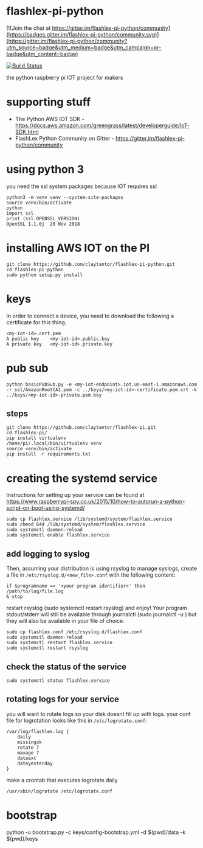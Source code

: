 # flashlex-pi-python

[![Join the chat at https://gitter.im/flashlex-pi-python/community](https://badges.gitter.im/flashlex-pi-python/community.svg)](https://gitter.im/flashlex-pi-python/community?utm_source=badge&utm_medium=badge&utm_campaign=pr-badge&utm_content=badge)

[![Build Status](https://travis-ci.org/claytantor/flashlex-pi-python.svg?branch=master)](https://travis-ci.org/claytantor/flashlex-pi-python)

the python raspberry pi IOT project for makers 

# supporting stuff
* The Python AWS IOT SDK - https://docs.aws.amazon.com/greengrass/latest/developerguide/IoT-SDK.html
* FlashLex Python Community on Gitter - https://gitter.im/flashlex-pi-python/community

# using python 3
you need the ssl system packages because IOT requires ssl

```
python3 -m venv venv --system-site-packages
source venv/bin/activate
python
import ssl
print (ssl.OPENSSL_VERSION)
OpenSSL 1.1.0j  20 Nov 2018
```

# installing AWS IOT on the PI
```
git clone https://github.com/claytantor/flashlex-pi-python.git
cd flashlex-pi-python
sudo python setup.py install
```

# keys
In order to connect a device, you need to download the following a certificate for this thing.

```
<my-iot-id>.cert.pem
A public key	<my-iot-id>.public.key
A private key	<my-iot-id>.private.key
```

# pub sub

```
python basicPubSub.py -e <my-iot-endpoint>.iot.us-east-1.amazonaws.com -r ssl/AmazonRootCA1.pem -c ../keys/<my-iot-id>-certificate.pem.crt -k ../keys/<my-iot-id>-private.pem.key
```


## steps
```
git clone https://github.com/claytantor/flashlex-pi.git
cd flashlex-pi/
pip install virtualenv
/home/pi/.local/bin/virtualenv venv
source venv/bin/activate
pip install -r requirements.txt
```

# creating the systemd service
Instructions for setting up your service can be found at https://www.raspberrypi-spy.co.uk/2015/10/how-to-autorun-a-python-script-on-boot-using-systemd/

```
sudo cp flashlex.service /lib/systemd/system/flashlex.service
sudo chmod 644 /lib/systemd/system/flashlex.service
sudo systemctl daemon-reload
sudo systemctl enable flashlex.service
```

## add logging to syslog

Then, assuming your distribution is using rsyslog to manage syslogs, create a file in `/etc/rsyslog.d/<new_file>.conf` with the following content:

```
if $programname == '<your program identifier>' then /path/to/log/file.log
& stop
```

restart rsyslog (sudo systemctl restart rsyslog) and enjoy! Your program stdout/stderr will still be available through journalctl (sudo journalctl -u <your program identifier>) but they will also be available in your file of choice.

```
sudo cp flashlex.conf /etc/rsyslog.d/flashlex.conf
sudo systemctl daemon-reload
sudo systemctl restart flashlex.service
sudo systemctl restart rsyslog
```

## check the status of the service
```
sudo systemctl status flashlex.service
```

## rotating logs for your service
you will want to rotate logs so your disk doesnt fill up with logs. your conf file for logrotation looks like this in `/etc/logrotate.conf`:

```
/var/log/flashlex.log {
    daily
    missingok
    rotate 7
    maxage 7
    dateext
    dateyesterday
}
```

make a crontab that executes logrotate daily

```
/usr/sbin/logrotate /etc/logrotate.conf
```

# bootstrap
python -u bootstrap.py -c keys/config-bootstrap.yml -d $(pwd)/data -k $(pwd)/keys

